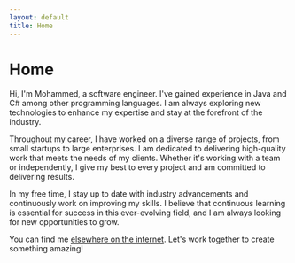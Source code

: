 ```yaml
---
layout: default
title: Home
---
```


# Home

Hi, I'm Mohammed, a software engineer. I've gained experience in Java and C# among other programming languages. I am always exploring new technologies to enhance my expertise and stay at the forefront of the industry.

Throughout my career, I have worked on a diverse range of projects, from small startups to large enterprises. I am dedicated to delivering high-quality work that meets the needs of my clients. Whether it's working with a team or independently, I give my best to every project and am committed to delivering results.

In my free time, I stay up to date with industry advancements and continuously work on improving my skills. I believe that continuous learning is essential for success in this ever-evolving field, and I am always looking for new opportunities to grow.

You can find me [elsewhere on the internet](https://linktr.ee/drioueche_med). Let's work together to create something amazing!
